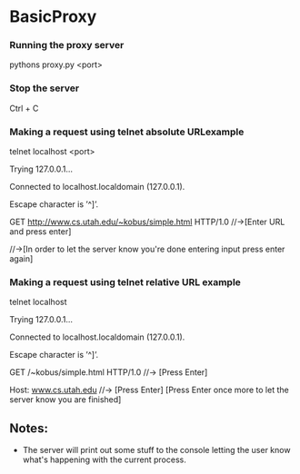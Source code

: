 # BasicProxy

### Running the proxy server
pythons proxy.py \<port\> 

### Stop the server
Ctrl + C

### Making a request using telnet absolute URLexample
telnet localhost \<port\> 

Trying 127.0.0.1...

Connected to localhost.localdomain (127.0.0.1).

Escape character is ’^]’.

GET http://www.cs.utah.edu/~kobus/simple.html HTTP/1.0 //->[Enter URL and press enter]

//->[In order to let the server know you're done entering input press enter again]

### Making a request using telnet relative URL example
telnet localhost <port>

Trying 127.0.0.1...

Connected to localhost.localdomain (127.0.0.1).

Escape character is ’^]’.

GET /~kobus/simple.html HTTP/1.0 //-> [Press Enter]

Host: www.cs.utah.edu //-> [Press Enter]
[Press Enter once more to let the server know you are finished]


## Notes:
* The server will print out some stuff to the console letting the user know what's happening with the current process.

